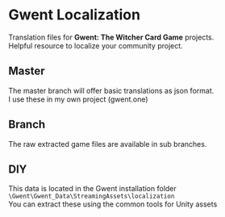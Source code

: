 # Gwent Localization
Translation files for **Gwent: The Witcher Card Game** projects.  
Helpful resource to localize your community project.

## Master
The master branch will offer basic translations as json format.  
I use these in my own project (gwent.one)

## Branch
The raw extracted game files are available in sub branches.

## DIY
This data is located in the Gwent installation folder  
`\Gwent\Gwent_Data\StreamingAssets\localization`  
You can extract these using the common tools for Unity assets